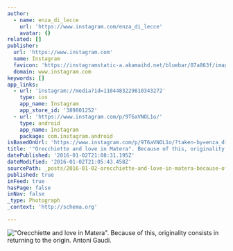 ```yaml
---
author:
  - name: enza_di_lecce
    url: 'https://www.instagram.com/enza_di_lecce'
    avatar: {}
related: []
publisher:
  url: 'https://www.instagram.com'
  name: Instagram
  favicon: 'https://instagramstatic-a.akamaihd.net/bluebar/07a863f/images/ico/favicon.ico'
  domain: www.instagram.com
keywords: []
app_links:
  - url: 'instagram://media?id=1104483229810343272'
    type: ios
    app_name: Instagram
    app_store_id: '389801252'
  - url: 'https://www.instagram.com/p/9T6aVNOL1o/'
    type: android
    app_name: Instagram
    package: com.instagram.android
isBasedOnUrl: 'https://www.instagram.com/p/9T6aVNOL1o/?taken-by=enza_di_lecce'
title: '"Orecchiette and love in Matera". Because of this, originality consists in returning to the origin. Antoni Gaudi.'
datePublished: '2016-01-02T21:08:31.195Z'
dateModified: '2016-01-02T21:05:43.458Z'
sourcePath: _posts/2016-01-02-orecchiette-and-love-in-matera-because-of-this-originali.md
published: true
inFeed: true
hasPage: false
inNav: false
_type: Photograph
_context: 'http://schema.org'

---
```

!["Orecchiette and love in Matera"&period; Because of this&comma; originality consists in returning to the origin&period; Antoni Gaudi&period;](https://scontent.cdninstagram.com/hphotos-xpt1/t51.2885-15/sh0.08/e35/p640x640/12070843_1211770062172414_1646330929_n.jpg)